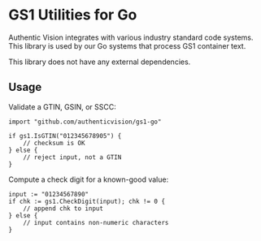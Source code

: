 # GS1 Utilities for Go

Authentic Vision integrates with various industry standard code systems.
This library is used by our Go systems that process GS1 container text.

This library does not have any external dependencies.

## Usage

Validate a GTIN, GSIN, or SSCC:

```
import "github.com/authenticvision/gs1-go"

if gs1.IsGTIN("012345678905") {
	// checksum is OK
} else {
	// reject input, not a GTIN
}
```

Compute a check digit for a known-good value:

```
input := "01234567890"
if chk := gs1.CheckDigit(input); chk != 0 {
	// append chk to input
} else {
	// input contains non-numeric characters
}
```
